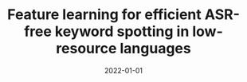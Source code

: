 ---
title: "Feature learning for efficient ASR-free keyword spotting in low-resource languages"
collection: publications
permalink: /publication/2022-feature-learning-for-efficient-asrfree
date: 2022-01-01
venue: 'Computer Speech &amp; Language (17)'
paperurl: 'https://arxiv.org/pdf/2108.06174'
citation: 'Ewald van der Westhuizen, Herman Kamper, Raghav Menon, John Quinn, Thomas Niesler'
---